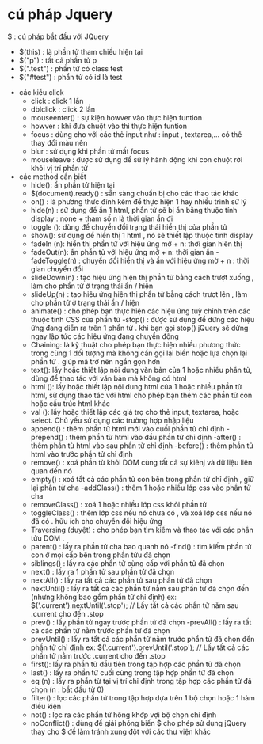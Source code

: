 # cú pháp Jquery
$ : cú pháp bắt đầu với JQuery

- $(this) : là phần tử tham chiếu hiện tại
- $("p") : tất cả phần tử p
- $(".test") : phần tử có class test
- $("#test") : phần tử có id là test
* các kiểu click 
    - click : click 1 lần
    - dblclick : click 2 lần
    - mouseenter() : sự kiện howver vào thực hiện  funtion
    - howver : khi đưa chuột vào thì thực hiện funtion
    - focus : dùng cho với các thẻ input như : input , textarea,... có thể thay đổi màu nền
    - blur : sử dụng khi phần tử mất focus
    - mouseleave : được sử dụng để sử lý hành động khi con chuột rời khỏi vị trí phần tử
* các method cần biết
    - hide(): ẩn phần tử hiện tại
    - $(document).ready() : sẵn sàng chuẩn bị cho các thao tác khác
    - on() : là phương thức đính kèm để thực hiện 1 hay nhiều trình sử lý
    - hide(n) : sử dụng để ẩn 1 html, phần tử sẽ bị ẩn bằng thuộc tính display : none
                + tham số n là thời gian ẩn đi
    - toggle (): dùng để chuyển đổi trạng thái hiển thị của phần tử 
    - show():  sử dụng để hiển thị 1 html , nó sẽ thiết lập thuộc tính display 
    - fadeIn (n): hiển thị phần tử với hiệu ứng mờ 
                + n: thời gian hiên thị 
    - fadeOut(n): ẩn phần tử với hiệu ứng mờ
                + n: thời gian ẩn
    -fadeToggle(n) : chuyển đổi hiển thị và ẩn với hiệu ứng mờ
                + n : thời gian chuyển đổi
    - slideDown(n) : tạo hiệu ứng hiện thị phần tử bằng cách trượt xuống , làm cho phần tử ở trạng thái ẩn / hiện
     - slideUp(n) : tạo hiệu ứng hiện thị phần tử bằng cách trượt lên , làm cho phần tử ở trạng thái ẩn / hiện
     - animate() : cho phép bạn thực hiện các hiệu ứng tuỳ chỉnh trên các thuộc tính CSS của phần tử 
     -stop() : được sử dụng để dừng các hiệu ứng đang diễn ra trên 1 phần tử . khi bạn gọi stop() jQuery sẽ dừng 
                ngay lập tức các hiệu ứng đang chuyển động
    - Chaining: là kỹ thuật cho phép bạn thực hiện nhiều phương thức trong cùng 1 đối tượng mà không cần 
                gọi lại biến hoặc lựa chọn lại phần tử . giúp mã trở nên ngắn gọn hơn
    -  text(): lấy hoặc thiết lập nội dung văn bản của 1 hoặc nhiều phần tử, dùng để thao tác với văn bản mà không có html
    - html (): lấy hoặc thiết lập nội dung html của 1 hoặc nhiều phần tử html, sử dụng thao tác với html cho phép bạn thêm các phần tử con hoặc cấu trúc html khác
    - val (): lấy hoặc thiết lập các giá trọ cho thẻ input, textarea, hoặc select. Chủ yếu sử dụng các trường hợp nhập liệu
    - append() : thêm phần tử html mới vào cuối phần tử chỉ định 
    -prepend() : thêm phần từ html vào đầu phần tử chỉ định
    -after()  : thêm phần từ html vào sau phần từ chỉ định
    -before() : thêm phần tử html vào trước phần tử chỉ định
    - remove() : xoá phần từ khỏi DOM cùng tất cả sự kiênj và dữ liệu liên quan đến  nó
    - empty() : xoá tất cả các phần tử con bên trong phần tử chỉ định , giữ lại phần tử cha
    -addClass() : thêm 1 hoặc nhiều lớp css vào phần tử cha
    - removeClass() : xoá 1 hoặc nhiều lớp css khỏi phần tử
    - toggleClass() : thêm lớp css nếu nó chưa có , và xoá lớp css nếu nó đã có . hữu ích cho chuyển đổi hiệu ứng
    - Traversing (duyệt) : cho phép bạn tìm kiếm và thao tác với các phần tửu DOM .
    - parent() : lấy ra phần tử cha bao quanh nó
    -find() : tìm kiếm phần tử con ở mọi cấp bên trong phần tửu đã chọn
    - siblings() : lấy ra các phần tử cùng cấp với phần tử đã chọn
    - next() : lấy ra 1 phần tử sau phần tử đã chọn
    - nextAll() : lấy ra tất cả các phần tử sau phần tử đã chọn
    - nextUntil() : lấy ra tất cả các phần tử nằm sau phần tử đã chọn đến (nhưng không  bao gồm phần tử chỉ định)
                    ex: $('.current').nextUntil('.stop'); // Lấy tất cả các phần tử nằm sau .current cho đến .stop
    - prev() : lấy phần tử ngay trước phần tử đã chọn
    -prevAll() : lấy ra tất cả các phần tử nằm trước phần tử đã chọn
    - prevUntil() : lấy ra tất cả các phần tử nằm trước phần tử đã chọn đến phần tử chỉ định
                    ex: $('.current').prevUntil('.stop'); // Lấy tất cả các phần tử nằm trước .current cho đến .stop
    - first(): lấy ra phần tử đầu tiên trong tập hợp các phần tử đã chọn
    - last() : lấy ra phần tử cuối cùng trong tập hợp phần tử đã chọn
    - eq (n) : lấy ra phần từ tại vị trí chỉ định  trong tập hợp các phần tử đã chọn (n : bắt đầu từ 0)
    - filter() : lọc các phần tử trong tập hợp dựa trên 1 bộ chọn hoặc 1 hàm điều kiện
    - not() : lọc ra các phần tử hông khớp vợi bộ chọn chỉ định
    - noConflict() : dùng để giải phóng biến $ cho phép sử dụng jQuery thay cho $ để làm tránh xung đột với các thư viện khác

